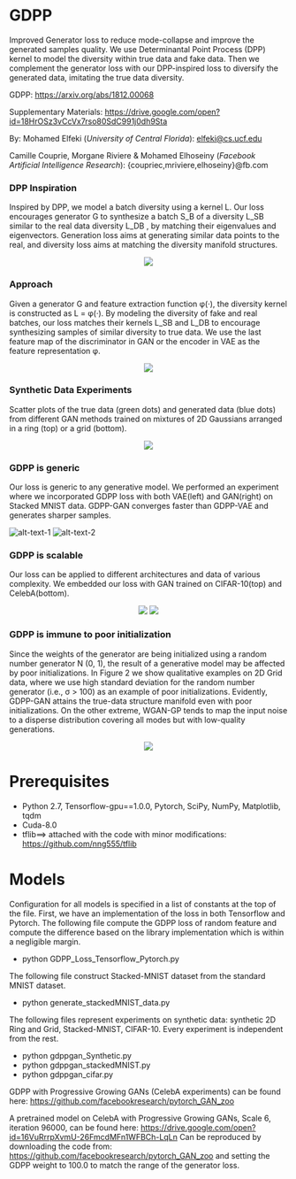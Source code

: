 # GDPP
Improved Generator loss to reduce mode-collapse and improve the generated samples quality. We use Determinantal Point Process (DPP) kernel to model the diversity within true data and fake data. Then we complement the generator loss with our DPP-inspired loss to diversify the generated data, imitating the true data diversity.

GDPP: https://arxiv.org/abs/1812.00068

Supplementary Materials: https://drive.google.com/open?id=18HrOSz3vCcVx7rso80SdC991j0dh9Sta

By: 
Mohamed Elfeki (*University of Central Florida*): elfeki@cs.ucf.edu

Camille Couprie, Morgane Riviere & Mohamed Elhoseiny 
(*Facebook Artificial Intelligence Research*): {coupriec,mriviere,elhoseiny}@fb.com


### DPP Inspiration

Inspired by DPP, we model a batch diversity using a kernel L. Our loss encourages generator G to synthesize a batch S_B of a diversity L_SB similar to the real data diversity L_DB , by matching their eigenvalues and eigenvectors. Generation loss aims at generating similar data points to the real, and diversity loss aims at matching the diversity manifold structures.

<p align="center">
  <img src ="https://github.com/M-Elfeki/GDPP/blob/master/Figures/GDPP_Teaser.png"/>
</p>


### Approach

Given a generator G and feature extraction function φ(·), the diversity kernel is constructed as L = φ(·). By modeling the diversity of fake and real batches, our loss matches their kernels L_SB and L_DB to encourage synthesizing samples of similar diversity to true data. We use the last feature map of the discriminator in GAN or the encoder in VAE as the feature representation φ.
  
<p align="center">
  <img src ="https://github.com/M-Elfeki/GDPP/blob/master/Figures/GDPP_Approach.png"/>
</p>


### Synthetic Data Experiments
Scatter plots of the true data (green dots) and generated data (blue dots) from different GAN methods trained on mixtures of 2D Gaussians arranged in a ring (top) or a grid (bottom).

<p align="center">
  <img src ="https://github.com/M-Elfeki/GDPP/blob/master/Figures/synthetic_qualitative.png"/>
</p>


### GDPP is generic
Our loss is generic to any generative model. We performed an experiment where we incorporated GDPP loss with both VAE(left) and GAN(right) on Stacked MNIST data. GDPP-GAN converges faster than GDPP-VAE and generates sharper samples.

![alt-text-1](https://github.com/M-Elfeki/GDPP/blob/master/Figures/vae_dpp_mnist.png "Generative Adversarial Network with GDPP") ![alt-text-2](https://github.com/M-Elfeki/GDPP/blob/master/Figures/stacked_mnist_qualitative.png "Variational AutoEncoder with GDPP")


### GDPP is scalable
Our loss can be applied to different architectures and data of various complexity. We embedded our loss with GAN trained on CIFAR-10(top) and CelebA(bottom).


<p align="center">
  <img src ="https://github.com/M-Elfeki/GDPP/blob/master/Figures/cifar_qualitative.jpg"/>
  <img src ="https://github.com/M-Elfeki/GDPP/blob/master/Figures/celeba_GDPPtrue_s5_iter_200000_avg.jpg"/>
</p>


### GDPP is immune to poor initialization

Since the weights of the generator are being initialized using a random number generator N (0, 1), the result of a generative model may be affected by poor initializations. In Figure 2 we show qualitative examples on 2D Grid data, where we use high standard deviation for the random number generator (i.e., σ > 100) as an example of poor initializations. Evidently, GDPP-GAN attains the true-data structure manifold even with poor initializations. On the other extreme, WGAN-GP tends to map the input noise to a disperse distribution covering all modes but with low-quality generations.

<p align="center">
  <img src ="https://github.com/M-Elfeki/GDPP/blob/master/Figures/poor_initialization_modified.png"/>
</p>



# Prerequisites
* Python 2.7, Tensorflow-gpu==1.0.0, Pytorch, SciPy, NumPy, Matplotlib, tqdm
* Cuda-8.0
* tflib==> attached with the code with minor modifications: https://github.com/nng555/tflib

# Models
Configuration for all models is specified in a list of constants at the top of the file. First, we have an implementation of the loss in both Tensorflow and Pytorch. The following file compute the GDPP loss of random feature and compute the difference based on the library implementation which is within a negligible margin.
* python GDPP_Loss_Tensorflow_Pytorch.py

The following file construct Stacked-MNIST dataset from the standard MNIST dataset.
* python generate_stackedMNIST_data.py

The following files represent experiments on synthetic data: synthetic 2D Ring and Grid, Stacked-MNIST, CIFAR-10. Every experiment is independent from the rest.
* python gdppgan_Synthetic.py
* python gdppgan_stackedMNIST.py
* python gdppgan_cifar.py

GDPP with Progressive Growing GANs (CelebA experiments) can be found here: https://github.com/facebookresearch/pytorch_GAN_zoo

A pretrained model on CelebA with Progressive Growing GANs, Scale 6, iteration 96000, can be found here: https://drive.google.com/open?id=16VuRrrpXvmU-26FmcdMFn1WFBCh-LqLn
Can be reproduced by downloading the code from: https://github.com/facebookresearch/pytorch_GAN_zoo
and setting the GDPP weight to 100.0 to match the range of the generator loss.
